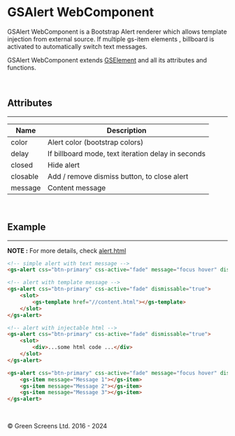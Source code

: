 # GSAlert WebComponent

GSAlert WebComponent is a Bootstrap Alert renderer which allows template injection from external source.
If multiple gs-item elements , billboard is activated to automatically switch text messages.

GSAlert WebComponent extends [GSElement](../base/GSElement.md) and all its attributes and functions.

<br>

## Attributes 
---

| Name               | Description                                              |
|--------------------|----------------------------------------------------------|
| color              | Alert color (bootstrap colors)                           |
| delay              | If billboard mode, text iteration delay in seconds       | 
| closed             | Hide alert                                               |
| closable           | Add / remove dismiss button, to close alert              |
| message            | Content message                                          | 

<br>

## Example
---

**NOTE :** 
For more details, check [alert.html](../../demos/alert.html)

```html
<!-- simple alert with text message -->
<gs-alert css="btn-primary" css-active="fade" message="focus hover" dismissable="true"></gs-alert>

<!-- alert with template message -->
<gs-alert css="btn-primary" css-active="fade" dismissable="true">
    <slot>
        <gs-template href="//content.html"></gs-template>
    </slot>
</gs-alert>

<!-- alert with injectable html -->
<gs-alert css="btn-primary" css-active="fade" dismissable="true">
    <slot>
        <div>...some html code ...</div>
    </slot>
</gs-alert>

<gs-alert css="btn-primary" css-active="fade" message="focus hover" dismissable="true" delay="5">
    <gs-item message="Message 1"></gs-item>
    <gs-item message="Message 2"></gs-item>
    <gs-item message="Message 3"></gs-item>
</gs-alert>
```

<br>

&copy; Green Screens Ltd. 2016 - 2024
